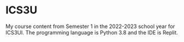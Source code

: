 # ICS3U
My course content from Semester 1 in the 2022-2023 school year for ICS3UI. The programming language is Python 3.8 and the IDE is Replit.
